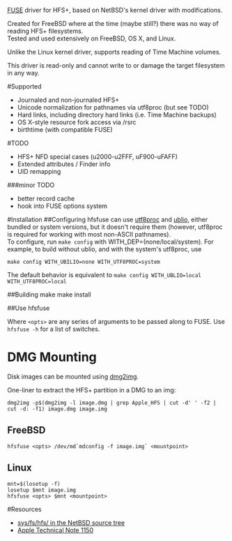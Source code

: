 [FUSE](https://github.com/libfuse/libfuse) driver for HFS+, based on NetBSD's kernel driver with modifications.

Created for FreeBSD where at the time (maybe still?) there was no way of reading HFS+ filesystems.  
Tested and used extensively on FreeBSD, OS X, and Linux.

Unlike the Linux kernel driver, supports reading of Time Machine volumes.

This driver is read-only and cannot write to or damage the target filesystem in any way.

#Supported
* Journaled and non-journaled HFS+
* Unicode normalization for pathnames via utf8proc (but see TODO)
* Hard links, including directory hard links (i.e. Time Machine backups)
* OS X-style resource fork access via /rsrc
* birthtime (with compatible FUSE)

#TODO
* HFS+ NFD special cases (u2000-u2FFF, uF900-uFAFF)
* Extended attributes / Finder info
* UID remapping

###minor TODO
* better record cache
* hook into FUSE options system

#Installation
##Configuring
hfsfuse can use [utf8proc](http://julialang.org/utf8proc/) and [ublio](https://www.freshports.org/devel/libublio/), either bundled or system versions, but it doesn't require them (however, utf8proc is required for working with most non-ASCII pathnames).  
To configure, run `make config` with WITH_DEP=(none/local/system). For example, to build without ublio, and with the system's utf8proc, use

    make config WITH_UBILIO=none WITH_UTF8PROC=system
	
The default behavior is equivalent to `make config WITH_UBLIO=local WITH_UTF8PROC=local`

##Building
    make
    make install

##Use
    hfsfuse <opts> <device> <mountpoint>

Where `<opts>` are any series of arguments to be passed along to FUSE. Use `hfsfuse -h` for a list of switches.

# DMG Mounting
Disk images can be mounted using [dmg2img](http://vu1tur.eu.org/dmg2img).

One-liner to extract the HFS+ partition in a DMG to an img:

	dmg2img -p$(dmg2img -l image.dmg | grep Apple_HFS | cut -d' ' -f2 | cut -d: -f1) image.dmg image.img

## FreeBSD

	hfsfuse <opts> /dev/md`mdconfig -f image.img` <mountpoint>

## Linux

	mnt=$(losetup -f)
	losetup $mnt image.img
	hfsfuse <opts> $mnt <mountpoint>

#Resources
* [sys/fs/hfs/ in the NetBSD source tree](http://cvsweb.netbsd.org/bsdweb.cgi/src/sys/fs/hfs/)
* [Apple Technical Note 1150](http://dubeiko.com/development/FileSystems/HFSPLUS/tn1150.html)
